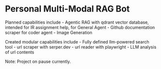 # Personal Multi-Modal RAG Bot
Planned capabilities include
    - Agentic RAG with qdrant vector database, intended for IR assignment help, for General Agent
    - Github documentation scraper for coder agent
    - Image Generation

Created modular capabilities include
    - Fully defined llm-powered search tool
        - url scraper with serper.dev
        - url reader with playwright
        - LLM analysis of url contents

Note: Project on pause currently.
